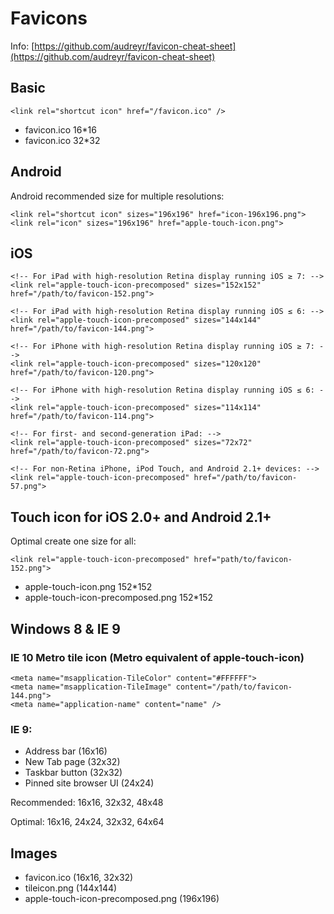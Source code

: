 # Favicons

Info: [https://github.com/audreyr/favicon-cheat-sheet](https://github.com/audreyr/favicon-cheat-sheet)


## Basic

	<link rel="shortcut icon" href="/favicon.ico" />

- favicon.ico 16*16
- favicon.ico 32*32


## Android

Android recommended size for multiple resolutions:

	<link rel="shortcut icon" sizes="196x196" href="icon-196x196.png">
	<link rel="icon" sizes="196x196" href="apple-touch-icon.png">


## iOS

	<!-- For iPad with high-resolution Retina display running iOS ≥ 7: -->
	<link rel="apple-touch-icon-precomposed" sizes="152x152" href="/path/to/favicon-152.png">

	<!-- For iPad with high-resolution Retina display running iOS ≤ 6: -->
	<link rel="apple-touch-icon-precomposed" sizes="144x144" href="/path/to/favicon-144.png">

	<!-- For iPhone with high-resolution Retina display running iOS ≥ 7: -->
	<link rel="apple-touch-icon-precomposed" sizes="120x120" href="/path/to/favicon-120.png">

	<!-- For iPhone with high-resolution Retina display running iOS ≤ 6: -->
	<link rel="apple-touch-icon-precomposed" sizes="114x114" href="/path/to/favicon-114.png">

	<!-- For first- and second-generation iPad: -->
	<link rel="apple-touch-icon-precomposed" sizes="72x72" href="/path/to/favicon-72.png">

	<!-- For non-Retina iPhone, iPod Touch, and Android 2.1+ devices: -->
	<link rel="apple-touch-icon-precomposed" href="/path/to/favicon-57.png">

## Touch icon for iOS 2.0+ and Android 2.1+

Optimal create one size for all:

	<link rel="apple-touch-icon-precomposed" href="path/to/favicon-152.png">

- apple-touch-icon.png 152*152
- apple-touch-icon-precomposed.png 152*152

## Windows 8 & IE 9

### IE 10 Metro tile icon (Metro equivalent of apple-touch-icon)

	<meta name="msapplication-TileColor" content="#FFFFFF">
	<meta name="msapplication-TileImage" content="/path/to/favicon-144.png">
	<meta name="application-name" content="name" />

### IE 9:

- Address bar (16x16)
- New Tab page (32x32)
- Taskbar button (32x32)
- Pinned site browser UI (24x24)

Recommended: 16x16, 32x32, 48x48

Optimal: 16x16, 24x24, 32x32, 64x64


## Images

- favicon.ico (16x16, 32x32)
- tileicon.png (144x144)
- apple-touch-icon-precomposed.png (196x196)

